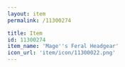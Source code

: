 ```yaml
---
layout: item
permalink: /11300274

title: Item
id: 11300274
item_name: 'Mage''s Feral Headgear'
icon_url: 'item/icon/11300022.png'
---
```

